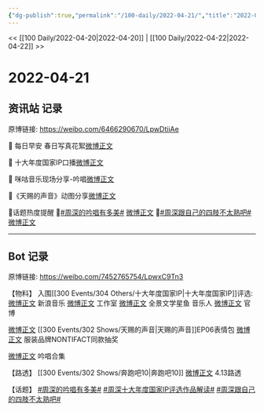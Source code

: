 ```yaml
---
{"dg-publish":true,"permalink":"/100-daily/2022-04-21/","title":"2022-04-21"}
---
```



<< [[100 Daily/2022-04-20\|2022-04-20]] | [[100 Daily/2022-04-22\|2022-04-22]] >>

# 2022-04-21

## 资讯站 记录

原博链接: https://weibo.com/6466290670/LpwDtiiAe

🌟 每日早安
春日写真花絮[微博正文](https://m.weibo.cn/6466290670/4760611710304521)

🌟 十大年度国家IP口播[微博正文](https://m.weibo.cn/6466290670/4760632862180998)

🌟 咪咕音乐现场分享-吟唱[微博正文](https://m.weibo.cn/6466290670/4760642748416628)

🌟《天赐的声音》动图分享[微博正文](https://m.weibo.cn/6466290670/4760698796900369)

🌟话题热度提醒
🌼[#周深的吟唱有多美#](https://s.weibo.com/weibo?q=%23%E5%91%A8%E6%B7%B1%E7%9A%84%E5%90%9F%E5%94%B1%E6%9C%89%E5%A4%9A%E7%BE%8E%23) [微博正文](https://m.weibo.cn/6466290670/4760685365428760)
🌼[#周深跟自己的四肢不太熟吧#](https://s.weibo.com/weibo?q=%23%E5%91%A8%E6%B7%B1%E8%B7%9F%E8%87%AA%E5%B7%B1%E7%9A%84%E5%9B%9B%E8%82%A2%E4%B8%8D%E5%A4%AA%E7%86%9F%E5%90%A7%23) [微博正文](https://m.weibo.cn/6466290670/4760734074669654)

---
## Bot 记录

原博链接: https://weibo.com/7452765754/LpwxC9Tn3

【物料】
入围[[300 Events/304 Others/十大年度国家IP\|十大年度国家IP]]评选:
[微博正文](https://m.weibo.cn/1266269835/4760631272014037) 新浪音乐
[微博正文](https://m.weibo.cn/7478855230/4760641703511166) 工作室
[微博正文](https://m.weibo.cn/7738477510/4760633520423967) 全景文学星鱼
[](https://m.weibo.cn/1852855013/4760631255761429) 音乐人
[微博正文](https://m.weibo.cn/5508802293/4760663614557607) 官博

[微博正文](https://m.weibo.cn/1315706994/4760691652953984) [[300 Events/302 Shows/天赐的声音\|天赐的声音]]EP06表情包
[微博正文](https://m.weibo.cn/7707892318/4760655607890600) 服装品牌NONTIFACT同款抽奖

[微博正文](https://m.weibo.cn/1867028705/4760626822121968) 吟唱合集

【路透】
[[300 Events/302 Shows/奔跑吧10\|奔跑吧10]]
[微博正文](https://m.weibo.cn/5122158435/4760642768081097) 4.13路透

【话题】
[#周深的吟唱有多美#](https://s.weibo.com/weibo?q=%23%E5%91%A8%E6%B7%B1%E7%9A%84%E5%90%9F%E5%94%B1%E6%9C%89%E5%A4%9A%E7%BE%8E%23)
[#周深十大年度国家IP评选作品解读#](https://s.weibo.com/weibo?q=%23%E5%91%A8%E6%B7%B1%E5%8D%81%E5%A4%A7%E5%B9%B4%E5%BA%A6%E5%9B%BD%E5%AE%B6IP%E8%AF%84%E9%80%89%E4%BD%9C%E5%93%81%E8%A7%A3%E8%AF%BB%23)
[#周深跟自己的四肢不太熟吧#](https://s.weibo.com/weibo?q=%23%E5%91%A8%E6%B7%B1%E8%B7%9F%E8%87%AA%E5%B7%B1%E7%9A%84%E5%9B%9B%E8%82%A2%E4%B8%8D%E5%A4%AA%E7%86%9F%E5%90%A7%23)
